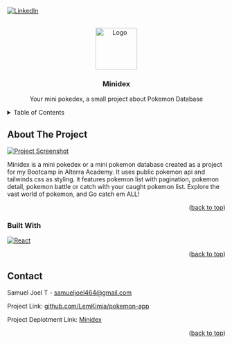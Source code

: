 <!-- Improved compatibility of back to top link: See: https://github.com/othneildrew/Best-README-Template/pull/73 -->
<a name="readme-top"></a>
<!--
*** Thanks for checking out the Best-README-Template. If you have a suggestion
*** that would make this better, please fork the repo and create a pull request
*** or simply open an issue with the tag "enhancement".
*** Don't forget to give the project a star!
*** Thanks again! Now go create something AMAZING! :D
-->



<!-- PROJECT SHIELDS -->
<!--
*** I'm using markdown "reference style" links for readability.
*** Reference links are enclosed in brackets [ ] instead of parentheses ( ).
*** See the bottom of this document for the declaration of the reference variables
*** for contributors-url, forks-url, etc. This is an optional, concise syntax you may use.
*** https://www.markdownguide.org/basic-syntax/#reference-style-links
-->
[![LinkedIn][linkedin-shield]][linkedin-url]



<!-- PROJECT LOGO -->
<br />
<div align="center">
  <a href="https://github.com/LemKimia/pokemon-app">
    <img src="public/icons8-pokeball-96.png" alt="Logo" width="96" height="96">
  </a>

<h3 align="center">Minidex</h3>

  <p align="center">
    Your mini pokedex, a small project about Pokemon Database
  </p>
</div>



<!-- TABLE OF CONTENTS -->
<details>
  <summary>Table of Contents</summary>
  <ol>
    <li>
      <a href="#about-the-project">About The Project</a>
      <ul>
        <li><a href="#built-with">Built With</a></li>
      </ul>
    </li>
    <li><a href="#contact">Contact</a></li>
  </ol>
</details>

<!-- ABOUT THE PROJECT -->
## About The Project

[![Project Screenshot](https://i.postimg.cc/5tB0GqP5/Screenshot-2024-04-27-190523.png)](https://postimg.cc/gw0mLRbr)

Minidex is a mini pokedex or a mini pokemon database created as a project for my Bootcamp in Alterra Academy. It uses public pokemon api and tailwinds css as styling. it features pokemon list with pagination, pokemon detail, pokemon battle or catch with your caught pokemon list. Explore the vast world of pokemon, and Go catch em ALL!
<p align="right">(<a href="#readme-top">back to top</a>)</p>



### Built With


[![React][React.js]][React-url]


<p align="right">(<a href="#readme-top">back to top</a>)</p>


<!-- CONTACT & ADDITIONAL LINK -->
## Contact

Samuel Joel T - samueljoel464@gmail.com

Project Link: [github.com/LemKimia/pokemon-app](https://github.com/LemKimia/pokemon-app)

Project Deplotment Link: [Minidex](https://minidex-pokemon.vercel.app/)

<p align="right">(<a href="#readme-top">back to top</a>)</p>




<!-- MARKDOWN LINKS & IMAGES -->
<!-- https://www.markdownguide.org/basic-syntax/#reference-style-links -->
[contributors-shield]: https://img.shields.io/github/contributors/LemKimia/pokemon-app.svg?style=for-the-badge
[contributors-url]: https://github.com/LemKimia/pokemon-app/graphs/contributors
[forks-shield]: https://img.shields.io/github/forks/LemKimia/pokemon-app.svg?style=for-the-badge
[forks-url]: https://github.com/LemKimia/pokemon-app/network/members
[stars-shield]: https://img.shields.io/github/stars/LemKimia/pokemon-app.svg?style=for-the-badge
[stars-url]: https://github.com/LemKimia/pokemon-app/stargazers
[issues-shield]: https://img.shields.io/github/issues/LemKimia/pokemon-app.svg?style=for-the-badge
[issues-url]: https://github.com/LemKimia/pokemon-app/issues
[license-shield]: https://img.shields.io/github/license/LemKimia/pokemon-app.svg?style=for-the-badge
[license-url]: https://github.com/LemKimia/pokemon-app/blob/master/LICENSE.txt
[linkedin-shield]: https://img.shields.io/badge/-LinkedIn-black.svg?style=for-the-badge&logo=linkedin&colorB=555
[linkedin-url]: https://linkedin.com/in/samueljoelt
[product-screenshot]: images/screenshot.png
[Next.js]: https://img.shields.io/badge/next.js-000000?style=for-the-badge&logo=nextdotjs&logoColor=white
[Next-url]: https://nextjs.org/
[React.js]: https://img.shields.io/badge/React-20232A?style=for-the-badge&logo=react&logoColor=61DAFB
[React-url]: https://reactjs.org/
[Vue.js]: https://img.shields.io/badge/Vue.js-35495E?style=for-the-badge&logo=vuedotjs&logoColor=4FC08D
[Vue-url]: https://vuejs.org/
[Angular.io]: https://img.shields.io/badge/Angular-DD0031?style=for-the-badge&logo=angular&logoColor=white
[Angular-url]: https://angular.io/
[Svelte.dev]: https://img.shields.io/badge/Svelte-4A4A55?style=for-the-badge&logo=svelte&logoColor=FF3E00
[Svelte-url]: https://svelte.dev/
[Laravel.com]: https://img.shields.io/badge/Laravel-FF2D20?style=for-the-badge&logo=laravel&logoColor=white
[Laravel-url]: https://laravel.com
[Bootstrap.com]: https://img.shields.io/badge/Bootstrap-563D7C?style=for-the-badge&logo=bootstrap&logoColor=white
[Bootstrap-url]: https://getbootstrap.com
[JQuery.com]: https://img.shields.io/badge/jQuery-0769AD?style=for-the-badge&logo=jquery&logoColor=white
[JQuery-url]: https://jquery.com
